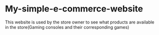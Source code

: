 # My-simple-e-commerce-website
This website is used by the store owner to see what products are available in the store(Gaming consoles and their corresponding games)
